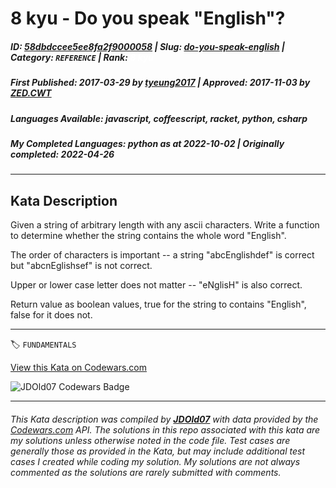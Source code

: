 # 8 kyu - Do you speak "English"?

##### **ID**: [58dbdccee5ee8fa2f9000058](https://www.codewars.com/kata/58dbdccee5ee8fa2f9000058) | **Slug**: [do-you-speak-english](https://www.codewars.com/kata/58dbdccee5ee8fa2f9000058) | **Category**: `REFERENCE` | **Rank**: <span style="color:white">8 kyu</span>

##### **First Published**: 2017-03-29 ***by*** [tyeung2017](https://www.codewars.com/users/tyeung2017) | **Approved**: 2017-11-03 ***by*** [ZED.CWT](https://www.codewars.com/users/ZED.CWT)

##### **Languages Available**: javascript, coffeescript, racket, python, csharp

##### **My Completed Languages**: python ***as at*** 2022-10-02 | **Originally completed**: 2022-04-26

---

## Kata Description


Given a string of arbitrary length with any ascii characters. Write a function to determine whether the string contains the whole word "English".



The order of characters is important -- a string "abcEnglishdef" is correct but "abcnEglishsef" is not correct.



Upper or lower case letter does not matter -- "eNglisH" is also correct.



Return value as boolean values, true for the string to contains "English", false for it does not.

---


🏷 `FUNDAMENTALS`


[View this Kata on Codewars.com](https://www.codewars.com/kata/58dbdccee5ee8fa2f9000058)

![](https://www.codewars.com/users/jdold07/badges/large "JDOld07 Codewars Badge")

---

###### *This Kata description was compiled by [**JDOld07**](https://tpstech.dev) with data provided by the [Codewars.com](https://www.codewars.com) API.  The solutions in this repo associated with this kata are my solutions unless otherwise noted in the code file.  Test cases are generally those as provided in the Kata, but may include additional test cases I created while coding my solution.  My solutions are not always commented as the solutions are rarely submitted with comments.*
